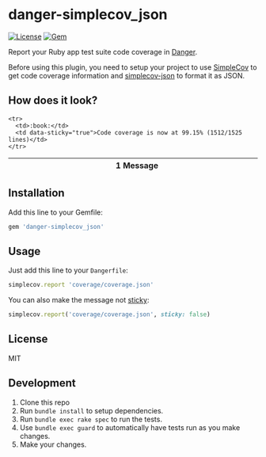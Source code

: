# danger-simplecov_json

[![License](http://img.shields.io/badge/license-MIT-green.svg?style=flat)](LICENSE.txt)
[![Gem](https://img.shields.io/gem/v/danger-simplecov_json.svg?style=flat)](http://rubygems.org/gems/danger-simplecov_json)

Report your Ruby app test suite code coverage in [Danger](https://github.com/danger/danger).

Before using this plugin, you need to setup your project to use [SimpleCov](https://github.com/colszowka/simplecov)
to get code coverage information and [simplecov-json](https://github.com/vicentllongo/simplecov-json) to format
it as JSON.

## How does it look?

<table>
  <thead>
    <tr>
      <th width="50"></th>
      <th width="100%" data-kind="Message">
          1 Message
      </th>
     </tr>
  </thead>
  <tbody>

    <tr>
      <td>:book:</td>
      <td data-sticky="true">Code coverage is now at 99.15% (1512/1525 lines)</td>
    </tr>
  </tbody>
</table>

## Installation

Add this line to your Gemfile:

```ruby
gem 'danger-simplecov_json'
```

## Usage

Just add this line to your `Dangerfile`:

```ruby
simplecov.report 'coverage/coverage.json'
```

You can also make the message not [sticky](http://danger.systems/reference.html):

```ruby
simplecov.report('coverage/coverage.json', sticky: false)
```

## License

MIT

## Development

1. Clone this repo
2. Run `bundle install` to setup dependencies.
3. Run `bundle exec rake spec` to run the tests.
4. Use `bundle exec guard` to automatically have tests run as you make changes.
5. Make your changes.
